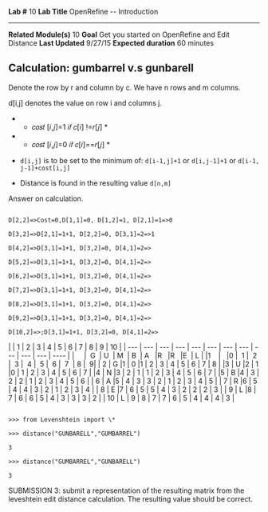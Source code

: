   **Lab \#**              10        **Lab Title**           OpenRefine -- Introduction
  ----------------------- --------- ----------------------- -------------------------------------------------
  **Related Module(s)**   10        **Goal**                Get you started on OpenRefine and Edit Distance
  **Last Updated**        9/27/15   **Expected duration**   60 minutes

Calculation: gumbarrel v.s gunbarell
------------------------------------

Denote the row by r and column by c. We have n rows and m columns.

d\[i,j\] denotes the value on row i and columns j.

-   * 𝑐𝑜𝑠𝑡 \[𝑖,𝑗\]=1 𝑖𝑓 𝑐\[𝑖\] !=𝑟\[𝑗\] *

-   * 𝑐𝑜𝑠𝑡 \[𝑖,𝑗\]=0 𝑖𝑓 𝑐\[𝑖\]==𝑟\[𝑗\] *

-   `d[i,j]` is to be set to the minimum of: `d[i-1,j]+1` or
    `d[i,j-1]+1` or `d[i-1, j-1]+cost[i,j]`

-   Distance is found in the resulting value `d[n,m]`

Answer on calculation.
```

D[2,2]=>Cost=0,D[1,1]=0, D[1,2]=1, D[2,1]=1=>0

D[3,2]=>D[2,1]=1+1, D[2,2]=0, D[3,1]=2=>1

D[4,2]=>D[3,1]=1+1, D[3,2]=0, D[4,1]=2=>

D[5,2]=>D[3,1]=1+1, D[3,2]=0, D[4,1]=2=>

D[6,2]=>D[3,1]=1+1, D[3,2]=0, D[4,1]=2=>

D[7,2]=>D[3,1]=1+1, D[3,2]=0, D[4,1]=2=>

D[8,2]=>D[3,1]=1+1, D[3,2]=0, D[4,1]=2=>

D[9,2]=>D[3,1]=1+1, D[3,2]=0, D[4,1]=2=>

D[10,2]=>;D[3,1]=1+1, D[3,2]=0, D[4,1]=2=>
```

 |     |   1 | 2 |  3  | 4  | 5 |  6 |  7  | 8 |  9 |  10 |
 | --- | --- | --- | --- |  --- | --- | --- | --- | --- | --- | --- | ---- |
 |     |  G  | U  | M  | B  | A   |R   |R   |E  | L |
 |1    |     |0  |  1 |  2 |  3 |  4 |  5 |  6 |  7  | 8 |  9|
 | 2   | G   |1 |  0   |1 |  2  | 3 |  4 |  5 |  6  | 7  | 8 |
 |3    | U   |2 | 1   |0  | 1  | 2  | 3  | 4 |  5  | 6  | 7 |
 |4    | N   |3 |  2  | 1 |  1 |  2 |  3 |  4 |  5  | 6  | 7 |
 |5    | B   |4 |  3  | 2 |  2 |  1 |  2 |  3 |  4  | 5  | 6 |
 | 6   | A   |5 |  4  | 3 |  3 |  2 |  1 |  2 |  3  | 4  | 5 |
 | 7   | R   |6 |  5  | 4 |  4 |  3 |  2 |  1 |  2  | 3  | 4 |
 | 8   | E   |7 |  6  | 5 |  5 |  4 |  3 |  2 |  2  | 2  | 3 |
 | 9   | L   |8 |  7  | 6 |  6 |  5 |  4 |  3 |  3  | 3  | 2 |
 | 10  | L  | 9 |  8 |  7 |  7 |  6 |  5 |  4 |  4  | 4  | 3 |
  
  ```

>>> from Levenshtein import \*

>>> distance("GUNBARELL","GUMBARREL")

3

>>> distance("GUMBARREL","GUNBARELL")

3
```

SUBMISSION 3: submit a representation of the resulting matrix from the
leveshtein edit distance calculation. The resulting value should be
correct.
